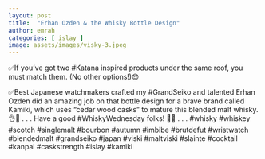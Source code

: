 ```yaml
---
layout: post
title:  "Erhan Ozden & the Whisky Bottle Design"
author: emrah
categories: [ islay ]
image: assets/images/visky-3.jpeg
---
```


✅If you’ve got two #Katana inspired products under the same roof, you must match them. (No other options!)😎

✅Best Japanese watchmakers crafted my #GrandSeiko and talented Erhan Ozden did an amazing job on that bottle design for a brave brand called Kamiki, which uses “cedar wood casks” to mature this blended malt whisky.👌🥃
.
.
.
Have a good #WhiskyWednesday folks! 🥃🥃
.
.
.
#whisky #whiskey #scotch #singlemalt #bourbon #autumn #imbibe #brutdefut #wristwatch #blendedmalt #grandseiko #japan #viski #maltviski #slainte #cocktail #kanpai #caskstrength #islay #kamiki
